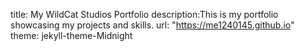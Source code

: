 title: My WildCat Studios Portfolio
description:This is my portfolio showcasing my projects and skills.
url: "https://me1240145.github.io"  
theme: jekyll-theme-Midnight
